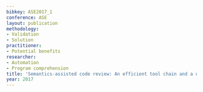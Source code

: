 ```yaml
---
bibkey: ASE2017_1
conference: ASE
layout: publication
methodology:
- Validation
- Solution
practitioner:
- Potential benefits
researcher:
- Automation
- Program comprehension
title: 'Semantics-assisted code review: An efficient tool chain and a user study'
year: 2017
---
```

